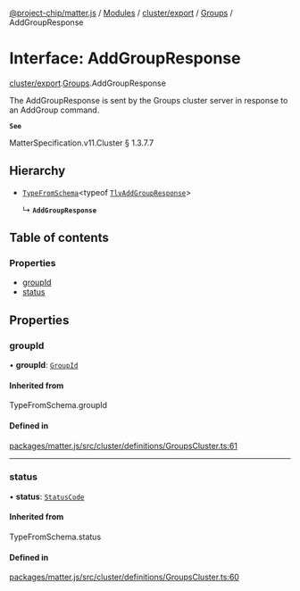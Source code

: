 [@project-chip/matter.js](../README.md) / [Modules](../modules.md) / [cluster/export](../modules/cluster_export.md) / [Groups](../modules/cluster_export.Groups.md) / AddGroupResponse

# Interface: AddGroupResponse

[cluster/export](../modules/cluster_export.md).[Groups](../modules/cluster_export.Groups.md).AddGroupResponse

The AddGroupResponse is sent by the Groups cluster server in response to an AddGroup command.

**`See`**

MatterSpecification.v11.Cluster § 1.3.7.7

## Hierarchy

- [`TypeFromSchema`](../modules/tlv_export.md#typefromschema)\<typeof [`TlvAddGroupResponse`](../modules/cluster_export.Groups.md#tlvaddgroupresponse)\>

  ↳ **`AddGroupResponse`**

## Table of contents

### Properties

- [groupId](cluster_export.Groups.AddGroupResponse.md#groupid)
- [status](cluster_export.Groups.AddGroupResponse.md#status)

## Properties

### groupId

• **groupId**: [`GroupId`](../modules/datatype_export.md#groupid)

#### Inherited from

TypeFromSchema.groupId

#### Defined in

[packages/matter.js/src/cluster/definitions/GroupsCluster.ts:61](https://github.com/project-chip/matter.js/blob/6d3b6a5d957d88a9231d6ecab4bb41f8133112be/packages/matter.js/src/cluster/definitions/GroupsCluster.ts#L61)

___

### status

• **status**: [`StatusCode`](../enums/protocol_interaction_export.StatusCode.md)

#### Inherited from

TypeFromSchema.status

#### Defined in

[packages/matter.js/src/cluster/definitions/GroupsCluster.ts:60](https://github.com/project-chip/matter.js/blob/6d3b6a5d957d88a9231d6ecab4bb41f8133112be/packages/matter.js/src/cluster/definitions/GroupsCluster.ts#L60)
